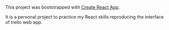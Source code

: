 This project was bootstrapped with [Create React App](https://github.com/facebook/create-react-app).

It is a personal project to practice my React skills reproducing the interface of trello web app.
